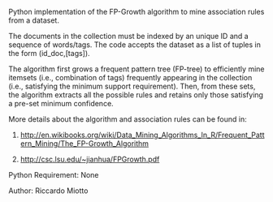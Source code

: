 Python implementation of the FP-Growth algorithm to mine association rules from a dataset. 

The documents in the collection must be indexed by an unique ID and a sequence of words/tags. 
The code accepts the dataset as a list of tuples in the form (id_doc,[tags]). 

The algorithm first grows a frequent pattern tree (FP-tree) to efficiently mine itemsets 
(i.e., combination of tags) frequently appearing in the collection (i.e., satisfying the 
minimum support requirement). Then, from these sets, the algorithm extracts all the 
possible rules and retains only those satisfying a pre-set minimum confidence.

More details about the algorithm and association rules can be found in:

1. http://en.wikibooks.org/wiki/Data_Mining_Algorithms_In_R/Frequent_Pattern_Mining/The_FP-Growth_Algorithm

2. http://csc.lsu.edu/~jianhua/FPGrowth.pdf

Python Requirement: None

Author: Riccardo Miotto